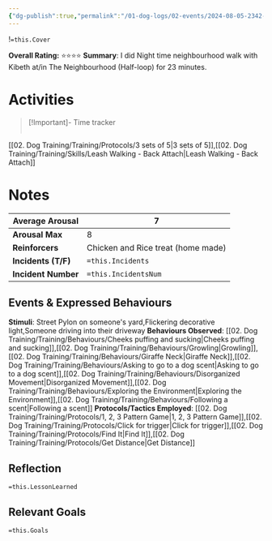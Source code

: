 ```yaml
---
{"dg-publish":true,"permalink":"/01-dog-logs/02-events/2024-08-05-2342-kibeth-neighbourhood-walk/","tags":["DogTraining/Session","#Doggos/Activity"],"noteIcon":"","created":"2024-08-06T01:55:24.612-03:00","updated":"2024-08-11T16:33:05.831-03:00"}
---
```


!`=this.Cover`

**Overall Rating:** ⭐️⭐️⭐️⭐️
**Summary**: I did Night time neighbourhood walk with Kibeth at/in The Neighbourhood (Half-loop) for 23 minutes.
# Activities
>[!Important]-  Time tracker
>```simple-time-tracker

[[02. Dog Training/Training/Protocols/3 sets of 5\|3 sets of 5]],[[02. Dog Training/Training/Skills/Leash Walking - Back Attach\|Leash Walking - Back Attach]]

# Notes

| **Average Arousal** | 7   |
| ------------------- | -------------------- |
| **Arousal Max**     | 8   |
| **Reinforcers**     | Chicken and Rice treat (home made)  |
| **Incidents (T/F)** | `=this.Incidents`    |
| **Incident Number** | `=this.IncidentsNum` |
## Events & Expressed Behaviours
**Stimuli**: Street Pylon on someone's yard,Flickering decorative light,Someone driving into their driveway
**Behaviours Observed**: [[02. Dog Training/Training/Behaviours/Cheeks puffing and sucking\|Cheeks puffing and sucking]],[[02. Dog Training/Training/Behaviours/Growling\|Growling]],[[02. Dog Training/Training/Behaviours/Giraffe Neck\|Giraffe Neck]],[[02. Dog Training/Training/Behaviours/Asking to go to a dog scent\|Asking to go to a dog scent]],[[02. Dog Training/Training/Behaviours/Disorganized Movement\|Disorganized Movement]],[[02. Dog Training/Training/Behaviours/Exploring the Environment\|Exploring the Environment]],[[02. Dog Training/Training/Behaviours/Following a scent\|Following a scent]]
**Protocols/Tactics Employed**: [[02. Dog Training/Training/Protocols/1, 2, 3 Pattern Game\|1, 2, 3 Pattern Game]],[[02. Dog Training/Training/Protocols/Click for trigger\|Click for trigger]],[[02. Dog Training/Training/Protocols/Find It\|Find It]],[[02. Dog Training/Training/Protocols/Get Distance\|Get Distance]]

## Reflection
`=this.LessonLearned`

## Relevant Goals
`=this.Goals`